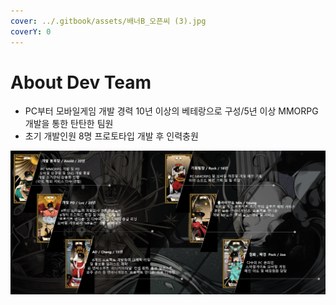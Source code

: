 ```yaml
---
cover: ../.gitbook/assets/배너B_오픈씨 (3).jpg
coverY: 0
---
```


# About Dev Team

* PC부터 모바일게임 개발 경력 10년 이상의 베테랑으로 구성/5년 이상 MMORPG 개발을 통한 탄탄한 팀원
* 초기 개발인원 8명 프로토타입 개발 후 인력충원&#x20;

![](../.gitbook/assets/팀.PNG)
